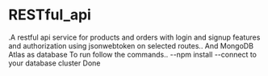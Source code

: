 # RESTful_api
.A restful api service for products and orders
with login and signup features and authorization using jsonwebtoken on selected routes..
And MongoDB Atlas as database
To run follow the commands..
--npm install
--connect to your database cluster
Done
